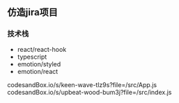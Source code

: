 ## 仿造jira项目
### 技术栈

- react/react-hook
- typescript
- emotion/styled
- emotion/react

codesandBox.io/s/keen-wave-tlz9s?file=/src/App.js
codesandBox.io/s/upbeat-wood-bum3j?file=/src/index.js